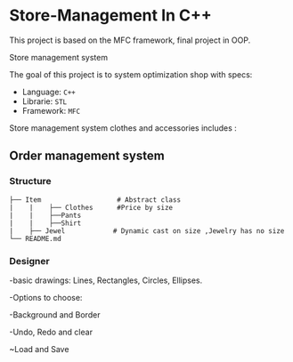 # Store-Management In C++
This project is based on the MFC framework, final project in OOP.

Store management system

The goal of this project is to system optimization shop with specs:
* Language: `C++` 
* Librarie: `STL` 
* Framework: `MFC` 


Store management system clothes and accessories includes :

## Order management system


### Structure

    ├── Item                   # Abstract class
    |    |    ├── Clothes      #Price by size
    |    |    ├──Pants                     
    |    |    ├──Shirt         
    |    ├── Jewel            # Dynamic cast on size ,Jewelry has no size
    └── README.md

 
### Designer
-basic drawings: Lines, Rectangles, Circles, Ellipses. 


-Options to choose:

-Background and Border


-Undo, Redo and clear

~Load and Save

